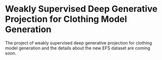# Weakly Supervised Deep Generative Projection for Clothing Model Generation
The project of weakly supervised deep generative projection for clothing model generation and the details about the new EFS dataset are coming soon.

